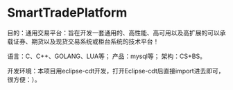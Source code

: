 # SmartTradePlatform
目的：通用交易平台：旨在开发一套通用的、高性能、高可用以及高扩展的可以承载证券、期货以及现货交易系统或柜台系统的技术平台！

语言：C、C++、GOLANG、LUA等；
产品：mysql等；
架构：CS+BS。

开发环境：本项目用eclipse-cdt开发，打开Eclipse-cdt后直接import进去即可，很方便：）。
